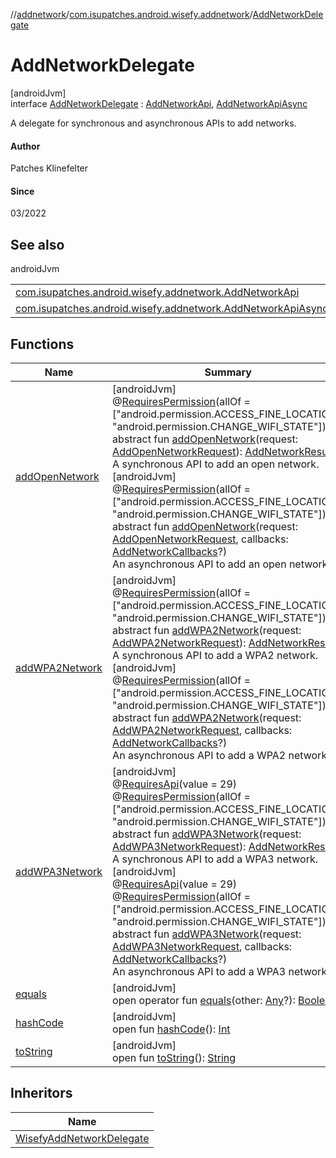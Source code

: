 //[addnetwork](../../../index.md)/[com.isupatches.android.wisefy.addnetwork](../index.md)/[AddNetworkDelegate](index.md)

# AddNetworkDelegate

[androidJvm]\
interface [AddNetworkDelegate](index.md) : [AddNetworkApi](../-add-network-api/index.md), [AddNetworkApiAsync](../-add-network-api-async/index.md)

A delegate for synchronous and asynchronous APIs to add networks.

#### Author

Patches Klinefelter

#### Since

03/2022

## See also

androidJvm

| | |
|---|---|
| [com.isupatches.android.wisefy.addnetwork.AddNetworkApi](../-add-network-api/index.md) |  |
| [com.isupatches.android.wisefy.addnetwork.AddNetworkApiAsync](../-add-network-api-async/index.md) |  |

## Functions

| Name | Summary |
|---|---|
| [addOpenNetwork](../-add-network-api/add-open-network.md) | [androidJvm]<br>@[RequiresPermission](https://developer.android.com/reference/kotlin/androidx/annotation/RequiresPermission.html)(allOf = [&quot;android.permission.ACCESS_FINE_LOCATION&quot;, &quot;android.permission.CHANGE_WIFI_STATE&quot;])<br>abstract fun [addOpenNetwork](../-add-network-api/add-open-network.md)(request: [AddOpenNetworkRequest](../../com.isupatches.android.wisefy.addnetwork.entities/-add-open-network-request/index.md)): [AddNetworkResult](../../com.isupatches.android.wisefy.addnetwork.entities/-add-network-result/index.md)<br>A synchronous API to add an open network.<br>[androidJvm]<br>@[RequiresPermission](https://developer.android.com/reference/kotlin/androidx/annotation/RequiresPermission.html)(allOf = [&quot;android.permission.ACCESS_FINE_LOCATION&quot;, &quot;android.permission.CHANGE_WIFI_STATE&quot;])<br>abstract fun [addOpenNetwork](../-add-network-api-async/add-open-network.md)(request: [AddOpenNetworkRequest](../../com.isupatches.android.wisefy.addnetwork.entities/-add-open-network-request/index.md), callbacks: [AddNetworkCallbacks](../../com.isupatches.android.wisefy.addnetwork.callbacks/-add-network-callbacks/index.md)?)<br>An asynchronous API to add an open network. |
| [addWPA2Network](../-add-network-api/add-w-p-a2-network.md) | [androidJvm]<br>@[RequiresPermission](https://developer.android.com/reference/kotlin/androidx/annotation/RequiresPermission.html)(allOf = [&quot;android.permission.ACCESS_FINE_LOCATION&quot;, &quot;android.permission.CHANGE_WIFI_STATE&quot;])<br>abstract fun [addWPA2Network](../-add-network-api/add-w-p-a2-network.md)(request: [AddWPA2NetworkRequest](../../com.isupatches.android.wisefy.addnetwork.entities/-add-w-p-a2-network-request/index.md)): [AddNetworkResult](../../com.isupatches.android.wisefy.addnetwork.entities/-add-network-result/index.md)<br>A synchronous API to add a WPA2 network.<br>[androidJvm]<br>@[RequiresPermission](https://developer.android.com/reference/kotlin/androidx/annotation/RequiresPermission.html)(allOf = [&quot;android.permission.ACCESS_FINE_LOCATION&quot;, &quot;android.permission.CHANGE_WIFI_STATE&quot;])<br>abstract fun [addWPA2Network](../-add-network-api-async/add-w-p-a2-network.md)(request: [AddWPA2NetworkRequest](../../com.isupatches.android.wisefy.addnetwork.entities/-add-w-p-a2-network-request/index.md), callbacks: [AddNetworkCallbacks](../../com.isupatches.android.wisefy.addnetwork.callbacks/-add-network-callbacks/index.md)?)<br>An asynchronous API to add a WPA2 network. |
| [addWPA3Network](../-add-network-api/add-w-p-a3-network.md) | [androidJvm]<br>@[RequiresApi](https://developer.android.com/reference/kotlin/androidx/annotation/RequiresApi.html)(value = 29)<br>@[RequiresPermission](https://developer.android.com/reference/kotlin/androidx/annotation/RequiresPermission.html)(allOf = [&quot;android.permission.ACCESS_FINE_LOCATION&quot;, &quot;android.permission.CHANGE_WIFI_STATE&quot;])<br>abstract fun [addWPA3Network](../-add-network-api/add-w-p-a3-network.md)(request: [AddWPA3NetworkRequest](../../com.isupatches.android.wisefy.addnetwork.entities/-add-w-p-a3-network-request/index.md)): [AddNetworkResult](../../com.isupatches.android.wisefy.addnetwork.entities/-add-network-result/index.md)<br>A synchronous API to add a WPA3 network.<br>[androidJvm]<br>@[RequiresApi](https://developer.android.com/reference/kotlin/androidx/annotation/RequiresApi.html)(value = 29)<br>@[RequiresPermission](https://developer.android.com/reference/kotlin/androidx/annotation/RequiresPermission.html)(allOf = [&quot;android.permission.ACCESS_FINE_LOCATION&quot;, &quot;android.permission.CHANGE_WIFI_STATE&quot;])<br>abstract fun [addWPA3Network](../-add-network-api-async/add-w-p-a3-network.md)(request: [AddWPA3NetworkRequest](../../com.isupatches.android.wisefy.addnetwork.entities/-add-w-p-a3-network-request/index.md), callbacks: [AddNetworkCallbacks](../../com.isupatches.android.wisefy.addnetwork.callbacks/-add-network-callbacks/index.md)?)<br>An asynchronous API to add a WPA3 network. |
| [equals](../../com.isupatches.android.wisefy.addnetwork.entities/-add-w-p-a3-network-request/-android30-or-above/index.md#585090901%2FFunctions%2F-271260435) | [androidJvm]<br>open operator fun [equals](../../com.isupatches.android.wisefy.addnetwork.entities/-add-w-p-a3-network-request/-android30-or-above/index.md#585090901%2FFunctions%2F-271260435)(other: [Any](https://kotlinlang.org/api/latest/jvm/stdlib/kotlin/-any/index.html)?): [Boolean](https://kotlinlang.org/api/latest/jvm/stdlib/kotlin/-boolean/index.html) |
| [hashCode](../../com.isupatches.android.wisefy.addnetwork.entities/-add-w-p-a3-network-request/-android30-or-above/index.md#1794629105%2FFunctions%2F-271260435) | [androidJvm]<br>open fun [hashCode](../../com.isupatches.android.wisefy.addnetwork.entities/-add-w-p-a3-network-request/-android30-or-above/index.md#1794629105%2FFunctions%2F-271260435)(): [Int](https://kotlinlang.org/api/latest/jvm/stdlib/kotlin/-int/index.html) |
| [toString](../../com.isupatches.android.wisefy.addnetwork.entities/-add-w-p-a3-network-request/-android30-or-above/index.md#1616463040%2FFunctions%2F-271260435) | [androidJvm]<br>open fun [toString](../../com.isupatches.android.wisefy.addnetwork.entities/-add-w-p-a3-network-request/-android30-or-above/index.md#1616463040%2FFunctions%2F-271260435)(): [String](https://kotlinlang.org/api/latest/jvm/stdlib/kotlin/-string/index.html) |

## Inheritors

| Name |
|---|
| [WisefyAddNetworkDelegate](../-wisefy-add-network-delegate/index.md) |
